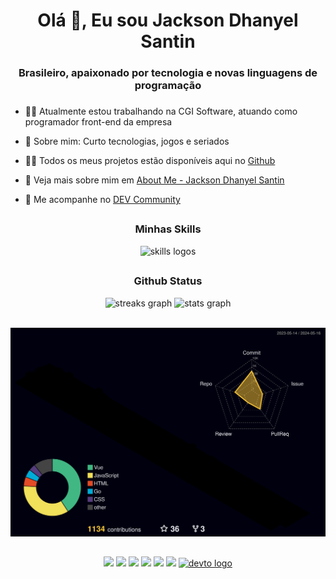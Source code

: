 <h1 align="center">Olá 👋, Eu sou Jackson Dhanyel Santin</h1>
<h3 align="center">Brasileiro, apaixonado por tecnologia e novas linguagens de programação</h3>


###

- 👨‍💻 Atualmente estou trabalhando na CGI Software, atuando como programador front-end da empresa

- 💬 Sobre mim: Curto tecnologias, jogos e seriados

- 👨‍💻 Todos os meus projetos estão disponíveis aqui no [Github](https://github.com/JacksonSantin?tab=repositories)
- 🔗 Veja mais sobre mim em [About Me - Jackson Dhanyel Santin](https://about-me-jacksonsantin.vercel.app/)
- 🔗 Me acompanhe no [DEV Community](https://dev.to/jacksonsantin)

##
<div align="center">
  <h3> <strong> Minhas Skills </strong></h3>
  <img src="https://skillicons.dev/icons?i=react,nodejs,ts,js,docker,git,vscode,vue,java,php,html,css" alt="skills logos" />
</div>

##

<div align="center">
   <h3> <strong> Github Status </strong></h3>
  <img src="https://streak-stats.demolab.com?user=JacksonSantin&theme=radical" width="49%" alt="streaks graph" />
  <img src="https://github-readme-stats.vercel.app/api?username=JacksonSantin&theme=radical&show_icons=true&count_private=true" width="49%" alt="stats graph" />
</div> <br>

![](./profile-3d-contrib/profile-night-rainbow.svg)
  
  ##
  
  <div align="center"> 
  <a href="https://instagram.com/jackson_santin" target="_blank"><img src="https://img.shields.io/badge/-Instagram-%23E4405F?style=for-the-badge&logo=instagram&logoColor=white" target="_blank"></a>
 	<a href="https://twitter.com/dhanyeljack" target="_blank"><img src="https://img.shields.io/badge/Twitter-000000?style=for-the-badge&logo=x&logoColor=white" target="_blank"></a>
  <a href="https://fb.com/jackson.santin.52" target="_blank"><img src="https://img.shields.io/badge/Facebook-1877f2?style=for-the-badge&logo=facebook&logoColor=white" target="_blank"></a> 
  <a href = "mailto:jackdhanyelsn@gmail.com"><img src="https://img.shields.io/badge/-Gmail-%23333?style=for-the-badge&logo=gmail&logoColor=white" target="_blank"></a>
  <a href="https://www.linkedin.com/in/jackson-dhanyel-santin" target="_blank"><img src="https://img.shields.io/badge/-LinkedIn-%230077B5?style=for-the-badge&logo=linkedin&logoColor=white" target="_blank"></a> 
  <a href="https://about-me-jacksonsantin.vercel.app/" target="_blank"><img src="https://img.shields.io/badge/About Me-000000?style=for-the-badge&logo=About.me&logoColor=white" target="_blank"></a> 
  <a href="https://dev.to/jacksonsantin" target="_blank">
    <img src="https://img.shields.io/static/v1?message=dev.to&logo=dev.to&label=&color=0A0A0A&logoColor=white&labelColor=&style=for-the-badge" alt="devto logo"  />
  </a>
</div>



